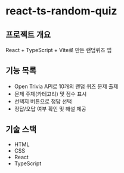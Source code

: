 # react-ts-random-quiz

## 프로젝트 개요
React + TypeScript + Vite로 만든 랜덤퀴즈 앱

## 기능 목록
- Open Trivia API로 10개의 랜덤 퀴즈 문제 출제
- 문제 주제(카테고리) 및 점수 표시
- 선택지 버튼으로 정답 선택
- 정답/오답 여부 확인 및 해설 제공

## 기술 스택
- HTML
- CSS
- React
- TypeScript
